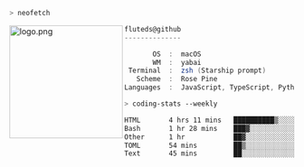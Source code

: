 ```zsh
> neofetch
```

<!--img align="left" src="https://github.com/fluteds.png" alt="logo.png" width="200"/>-->
<img align="left" src="https://external-content.duckduckgo.com/iu/?u=https%3A%2F%2F78.media.tumblr.com%2F975fca5f82161b190efdcaa05ffbd4ec%2Ftumblr_p6q6m9TJF01x3p3jmo1_500.png&f=1&nofb=1" alt="logo.png" width="200"/>

```csharp
fluteds@github
--------------

       OS  :  macOS
       WM  :  yabai
 Terminal  :  zsh (Starship prompt)  
   Scheme  :  Rose Pine  
Languages  :  JavaScript, TypeScript, Python, HTML, CSS  

```

```zsh
> coding-stats --weekly
```

<!--START_SECTION:waka-->

```txt
HTML       4 hrs 11 mins   ██████████▒░░░░░░░░░░░░░░   41.99 %
Bash       1 hr 28 mins    ███▓░░░░░░░░░░░░░░░░░░░░░   14.79 %
Other      1 hr            ██▓░░░░░░░░░░░░░░░░░░░░░░   10.13 %
TOML       54 mins         ██▒░░░░░░░░░░░░░░░░░░░░░░   09.07 %
Text       45 mins         ██░░░░░░░░░░░░░░░░░░░░░░░   07.59 %
```

<!--END_SECTION:waka-->
